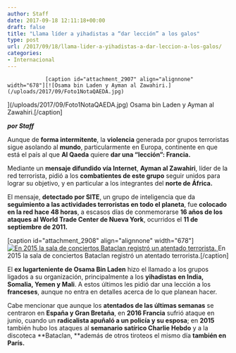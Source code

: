 ```yaml
---
author: Staff
date: 2017-09-18 12:11:18+00:00
draft: false
title: "Llama líder a yihadistas a “dar lección” a los galos"
type: post
url: /2017/09/18/llama-lider-a-yihadistas-a-dar-leccion-a-los-galos/
categories:
- Internacional
---
```



				[caption id="attachment_2907" align="alignnone" width="678"][![Osama bin Laden y Ayman al Zawahiri.](/uploads/2017/09/Foto1NotaQAEDA.jpg)
](/uploads/2017/09/Foto1NotaQAEDA.jpg) Osama bin Laden y Ayman al Zawahiri.[/caption]

_**por Staff**_

Aunque de **forma intermitente**, la **violencia** generada por grupos terroristas sigue asolando al **mundo**, particularmente en Europa, continente en que está el país al que **Al Qaeda** quiere **dar una “lección”: Francia.**

Mediante un **mensaje difundido vía Internet**, **Ayman al Zawahiri**, líder de la red terrorista, pidió a los **combatientes de este grupo** seguir unidos para lograr su objetivo, y en particular a los integrantes del **norte de África.**

El mensaje, **detectado por SITE**, un grupo de inteligencia que da **seguimiento a las actividades terroristas en todo el planeta**, fue **colocado en la red hace 48 horas**, a escasos días de conmemorarse **16 años de los ataques al World Trade Center de Nueva York**, ocurridos el **11 de septiembre de 2011.**

[caption id="attachment_2908" align="alignnone" width="678"][![En 2015 la sala de conciertos Bataclan registró un atentado terrorista.](/uploads/2017/09/Foto2NotaQAEDA.jpg)
](/uploads/2017/09/Foto2NotaQAEDA.jpg) En 2015 la sala de conciertos Bataclan registró un atentado terrorista.[/caption]

El **ex lugarteniente de Osama Bin Laden** hizo el llamado a los grupos ligados a su organización, principalmente a los **yihadistas en India, Somalia, Yemen y Mali**. A estos últimos les pidió dar una lección a los **franceses**, aunque no entra en detalles acerca de lo que planean hacer.

Cabe mencionar que aunque los **atentados de las últimas semanas** se centraron en **España y Gran Bretaña**, en **2016 Francia** sufrió ataque en junio, cuando un **radicalista apuñaló a un policía y su esposa**; en **2015** también hubo los ataques al **semanario satírico Charlie Hebdo** y a la discoteca **Bataclan, **además de otros tiroteos el mismo día **también en París.**		
